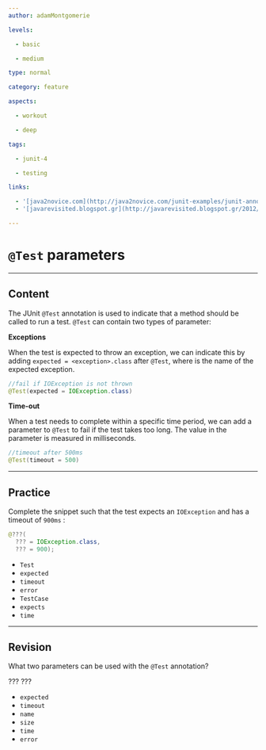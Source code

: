 ```yaml
---
author: adamMontgomerie

levels:

  - basic

  - medium

type: normal

category: feature

aspects:

  - workout

  - deep

tags:

  - junit-4

  - testing

links:

  - '[java2novice.com](http://java2novice.com/junit-examples/junit-annotations/){website}'
  - '[javarevisited.blogspot.gr](http://javarevisited.blogspot.gr/2012/06/junit4-annotations-test-examples-and.html){website}'

---
```


# `@Test` parameters

---
## Content

The JUnit `@Test` annotation is used to indicate that a method should be called to run a test. `@Test` can contain two types of parameter:

**Exceptions**

When the test is expected to throw an exception, we can indicate this by adding `expected = <exception>.class` after `@Test`, where <exception> is the name of the expected exception.

```java
//fail if IOException is not thrown
@Test(expected = IOException.class)
```

**Time-out**

When a test needs to complete within a specific time period, we can add a parameter to `@Test` to fail if the test takes too long. The value in the parameter is measured in milliseconds.

```java
//timeout after 500ms
@Test(timeout = 500)
```

---
## Practice

Complete the snippet such that the test expects an `IOException`  and has a timeout of `900ms` :

```java
@???(
  ??? = IOException.class,
  ??? = 900);
```


* `Test`
* `expected`
* `timeout`
* `error`
* `TestCase`
* `expects`
* `time`

---
## Revision

What two parameters can be used with the `@Test` annotation?

???
???

* `expected`
* `timeout`
* `name`
* `size`
* `time`
* `error`